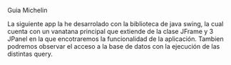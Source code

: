 Guia Michelin

La siguiente app la he desarrolado con la biblioteca de java swing, la cual cuenta con un vanatana principal que extiende de la clase JFrame y 3 JPanel en la que encotraremos la funcionalidad de la aplicación. Tambien podremos observar el acceso a la base de datos con la ejecución de las distintas query. 
